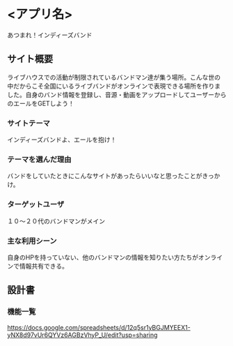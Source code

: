 # <アプリ名>
あつまれ！インディーズバンド
## サイト概要
ライブハウスでの活動が制限されているバンドマン達が集う場所。こんな世の中だからこそ全国にいるライブバンドがオンラインで表現できる場所を作りました。自身のバンド情報を登録し、音源・動画をアップロードしてユーザーからのエールをGETしよう！

### サイトテーマ
インディーズバンドよ、エールを抱け！

### テーマを選んだ理由
バンドをしていたときにこんなサイトがあったらいいなと思ったことがきっかけ。

### ターゲットユーザ
１０〜２０代のバンドマンがメイン

### 主な利用シーン
自身のHPを持っていない、他のバンドマンの情報を知りたい方たちがオンラインで情報共有できる。

## 設計書

### 機能一覧
https://docs.google.com/spreadsheets/d/12q5sr1yBGJMYEEX1-yNX8d97vUr6QYVz6AGBzVhyP_U/edit?usp=sharing